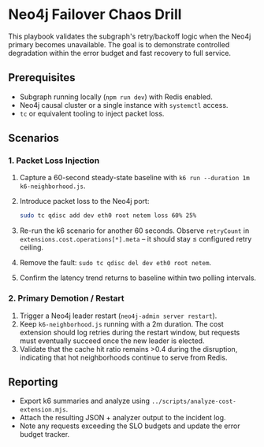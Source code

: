 # Neo4j Failover Chaos Drill

This playbook validates the subgraph's retry/backoff logic when the Neo4j primary becomes
unavailable. The goal is to demonstrate controlled degradation within the error budget and
fast recovery to full service.

## Prerequisites

- Subgraph running locally (`npm run dev`) with Redis enabled.
- Neo4j causal cluster or a single instance with `systemctl` access.
- `tc` or equivalent tooling to inject packet loss.

## Scenarios

### 1. Packet Loss Injection

1. Capture a 60-second steady-state baseline with `k6 run --duration 1m k6-neighborhood.js`.
2. Introduce packet loss to the Neo4j port:

   ```bash
   sudo tc qdisc add dev eth0 root netem loss 60% 25%
   ```

3. Re-run the k6 scenario for another 60 seconds. Observe `retryCount` in
   `extensions.cost.operations[*].meta` – it should stay ≤ configured retry ceiling.
4. Remove the fault: `sudo tc qdisc del dev eth0 root netem`.
5. Confirm the latency trend returns to baseline within two polling intervals.

### 2. Primary Demotion / Restart

1. Trigger a Neo4j leader restart (`neo4j-admin server restart`).
2. Keep `k6-neighborhood.js` running with a 2m duration. The cost extension should log
   retries during the restart window, but requests must eventually succeed once the new leader
   is elected.
3. Validate that the cache hit ratio remains >0.4 during the disruption, indicating that hot
   neighborhoods continue to serve from Redis.

## Reporting

- Export k6 summaries and analyze using `../scripts/analyze-cost-extension.mjs`.
- Attach the resulting JSON + analyzer output to the incident log.
- Note any requests exceeding the SLO budgets and update the error budget tracker.
